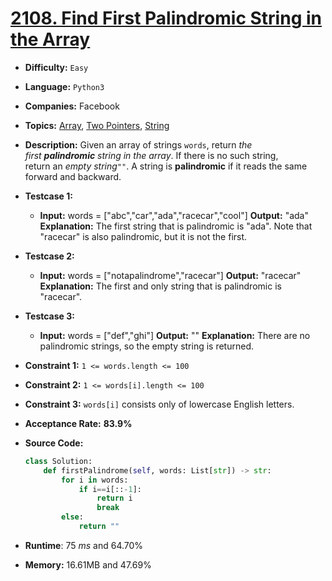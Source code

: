 # [2108. Find First Palindromic String in the Array](https://leetcode.com/problems/find-first-palindromic-string-in-the-array/)

- **Difficulty:** `Easy`

- **Language:**  `Python3`

- **Companies:** Facebook

- **Topics:** [Array](https://leetcode.com/tag/array/), [Two Pointers](https://leetcode.com/tag/two-pointers/), [String](https://leetcode.com/tag/string/)

- **Description:** Given an array of strings `words`, return *the first **palindromic** string in the array*. If there is no such string, return an *empty string*`""`. A string is **palindromic** if it reads the same forward and backward.

- **Testcase 1:** 
  
  - **Input:** words = ["abc","car","ada","racecar","cool"]
    **Output:** "ada"
    **Explanation:** The first string that is palindromic is "ada".
    Note that "racecar" is also palindromic, but it is not the first.

- **Testcase 2:**
  
  - **Input:** words = ["notapalindrome","racecar"]
    **Output:** "racecar"
    **Explanation:** The first and only string that is palindromic is "racecar".

- **Testcase 3:**
  
  - **Input:** words = ["def","ghi"]
    **Output:** ""
    **Explanation:** There are no palindromic strings, so the empty string is returned.

- **Constraint 1:** `1 <= words.length <= 100`

- **Constraint 2:**  `1 <= words[i].length <= 100`

- **Constraint 3:** `words[i]` consists only of lowercase English letters.

- **Acceptance Rate:** **83.9%**

- **Source Code:**
  
  ```python
  class Solution:
      def firstPalindrome(self, words: List[str]) -> str:
          for i in words:
              if i==i[::-1]:
                  return i
                  break
          else:
              return "" 
  ```

- **Runtime**: 75 *ms* and 64.70%

- **Memory:** 16.61MB and 47.69%
